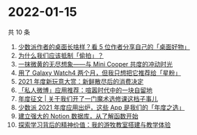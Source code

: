 # 2022-01-15

共 10 条

<!-- BEGIN -->
<!-- 最后更新时间 Sat Jan 15 2022 02:23:26 GMT+0800 (China Standard Time) -->
1. [少数派作者的桌面长啥样？看 5 位作者分享自己的「桌面好物」](https://sspai.com/post/70809)
2. [为什么我们应该抵制「偷拍」？](https://sspai.com/post/70755)
3. [一抹微黄的无尽想象——与 Mini Cooper 共度的冲动时光](https://sspai.com/post/65185)
4. [用了 Galaxy Watch4 两个月，但我只想把它推荐给「星粉」](https://sspai.com/post/70741)
5. [2021 年度新玩意大赏：新鲜散尽后的消费决定](https://sspai.com/post/70695)
6. [「私人微博」应用推荐：喧嚣时代中的一块自留地](https://sspai.com/post/70739)
7. [年度征文 | 关于我们开了一门魔术选修课这档子事儿](https://sspai.com/post/70626)
8. [少数派 2021 年度应用出炉，这些 App 是我们的「年度之选」](https://sspai.com/post/70710)
9. [建立强大的 Notion 数据库，从了解函数开始](https://sspai.com/post/70713)
10. [探索学习背后的精神价值：我的游牧教室搭建与教学体验](https://sspai.com/post/70685)
<!-- END -->

